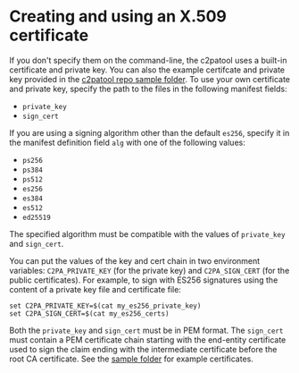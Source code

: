 # Creating and using an X.509 certificate

If you don't specify them on the command-line, the c2patool uses a built-in certificate and private key.  You can also the example certifcate and private key provided in the [c2patool repo sample folder](https://github.com/contentauth/c2patool/tree/main/sample). To use your own certificate and private key, specify the path to the files in the following manifest fields:

- `private_key`
- `sign_cert`

If you are using a signing algorithm other than the default `es256`, specify it in the manifest definition field `alg` with one of the following values:

- `ps256`
- `ps384`
- `ps512`
- `es256`
- `es384`
- `es512`
- `ed25519`

The specified algorithm must be compatible with the values of `private_key` and `sign_cert`.

You can put the values of the key and cert chain in two environment variables: `C2PA_PRIVATE_KEY` (for the private key) and `C2PA_SIGN_CERT` (for the public certificates). For example, to sign with ES256 signatures using the content of a private key file and certificate file:

```shell
set C2PA_PRIVATE_KEY=$(cat my_es256_private_key)
set C2PA_SIGN_CERT=$(cat my_es256_certs)
```

Both the `private_key` and `sign_cert` must be in PEM format. The `sign_cert` must contain a PEM certificate chain starting with the end-entity certificate used to sign the claim ending with the intermediate certificate before the root CA certificate. See the [sample folder](https://github.com/contentauth/c2patool/tree/main/sample) for example certificates.
